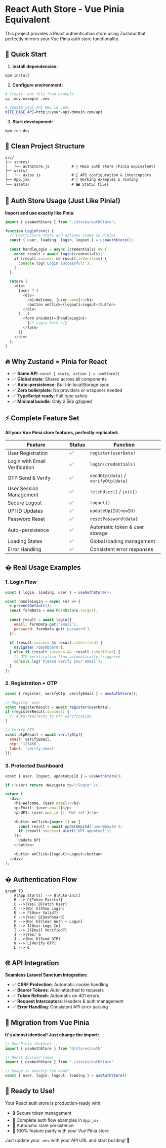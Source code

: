 # React Auth Store - Vue Pinia Equivalent

This project provides a React authentication store using Zustand that perfectly mirrors your Vue Pinia auth store functionality.

## 🚀 Quick Start

1. **Install dependencies:**
```bash
npm install
```

2. **Configure environment:**
```bash
# Create .env file from example
cp .env.example .env

# Update your API URL in .env
VITE_BASE_API=http://your-api-domain.com/api
```

3. **Start development:**
```bash
npm run dev
```

## 📁 Clean Project Structure

```
src/
├── stores/
│   └── authStore.js          # 🎯 Main auth store (Pinia equivalent)
├── utils/
│   └── axios.js              # 🔧 API configuration & interceptors
├── App.jsx                   # 📱 Working examples & routing
└── assets/                   # 🖼️ Static files
```

## 🎯 Auth Store Usage (Just Like Pinia!)

**Import and use exactly like Pinia:**

```javascript
import { useAuthStore } from './stores/authStore';

function LoginForm() {
  // Destructure state and actions (same as Pinia)
  const { user, loading, login, logout } = useAuthStore();
  
  const handleLogin = async (credentials) => {
    const result = await login(credentials);
    if (result.success && result.isVerified) {
      console.log('Login successful!');
    }
  };

  return (
    <div>
      {user ? (
        <div>
          <h1>Welcome, {user.name}!</h1>
          <button onClick={logout}>Logout</button>
        </div>
      ) : (
        <form onSubmit={handleLogin}>
          {/* Login form */}
        </form>
      )}
    </div>
  );
}
```

## 🔥 Why Zustand = Pinia for React

- ✅ **Same API**: `const { state, action } = useStore()`
- ✅ **Global state**: Shared across all components
- ✅ **Auto-persistence**: Built-in localStorage sync
- ✅ **Zero boilerplate**: No providers or wrappers needed
- ✅ **TypeScript ready**: Full type safety
- ✅ **Minimal bundle**: Only 2.5kb gzipped

## ⚡ Complete Feature Set

**All your Vue Pinia store features, perfectly replicated:**

| Feature | Status | Function |
|---------|---------|----------|
| User Registration | ✅ | `register(userData)` |
| Login with Email Verification | ✅ | `login(credentials)` |
| OTP Send & Verify | ✅ | `sendOtp(data)` / `verifyOtp(data)` |
| User Session Management | ✅ | `fetchUser()` / `init()` |
| Secure Logout | ✅ | `logout()` |
| UPI ID Updates | ✅ | `updateUpiId(newId)` |
| Password Reset | ✅ | `resetPassword(data)` |
| Auto-persistence | ✅ | Automatic token & user storage |
| Loading States | ✅ | Global loading management |
| Error Handling | ✅ | Consistent error responses |

## � Real Usage Examples

### 1. **Login Flow**
```javascript
const { login, loading, user } = useAuthStore();

const handleLogin = async (e) => {
  e.preventDefault();
  const formData = new FormData(e.target);
  
  const result = await login({
    email: formData.get('email'),
    password: formData.get('password'),
  });
  
  if (result.success && result.isVerified) {
    navigate('/dashboard');
  } else if (result.success && !result.isVerified) {
    // OTP verification flow automatically triggered
    console.log('Please verify your email');
  }
};
```

### 2. **Registration + OTP**
```javascript
const { register, verifyOtp, verifyEmail } = useAuthStore();

// Register user
const registerResult = await register(userData);
if (registerResult.success) {
  // Auto-redirects to OTP verification
}

// Verify OTP
const otpResult = await verifyOtp({
  email: verifyEmail,
  otp: '123456',
  label: 'verify_email'
});
```

### 3. **Protected Dashboard**
```javascript
const { user, logout, updateUpiId } = useAuthStore();

if (!user) return <Navigate to="/login" />;

return (
  <div>
    <h1>Welcome, {user.name}!</h1>
    <p>Email: {user.email}</p>
    <p>UPI: {user.upi_id || 'Not set'}</p>
    
    <button onClick={async () => {
      const result = await updateUpiId('user@paytm');
      if (result.success) alert('UPI updated!');
    }}>
      Update UPI
    </button>
    
    <button onClick={logout}>Logout</button>
  </div>
);
```

## � Authentication Flow

```mermaid
graph TD
    A[App Starts] --> B[Auto-init]
    B --> C{Token Exists?}
    C -->|Yes| D[Fetch User]
    C -->|No| E[Show Login]
    D --> F{User Valid?}
    F -->|Yes| G[Dashboard]
    F -->|No| H[Clear Auth + Login]
    E --> I[User Logs In]
    I --> J{Email Verified?}
    J -->|Yes| G
    J -->|No| K[Send OTP]
    K --> L[Verify OTP]
    L --> G
```

## 🌐 API Integration

**Seamless Laravel Sanctum integration:**

- ✅ **CSRF Protection**: Automatic cookie handling
- ✅ **Bearer Tokens**: Auto-attached to requests  
- ✅ **Token Refresh**: Automatic on 401 errors
- ✅ **Request Interceptors**: Headers & auth management
- ✅ **Error Handling**: Consistent API error parsing

## 🎯 Migration from Vue Pinia

**It's almost identical! Just change the import:**

```javascript
// Vue Pinia (before)
import { useAuthStore } from '@/stores/auth'

// React Zustand (now)
import { useAuthStore } from './stores/authStore'

// Usage is exactly the same!
const { user, login, logout, loading } = useAuthStore()
```

## 🚀 Ready to Use!

Your React auth store is production-ready with:
- 🔒 Secure token management
- 📱 Complete auth flow examples in `App.jsx`
- 🔄 Automatic state persistence
- 🎯 100% feature parity with your Vue Pinia store

Just update your `.env` with your API URL and start building! 🎉
